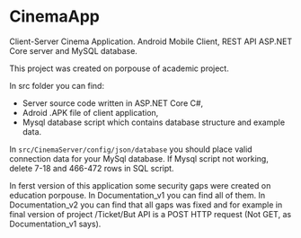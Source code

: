 # CinemaApp
Client-Server Cinema Application. Android Mobile Client, REST API ASP.NET Core server and MySQL database.

This project was created on porpouse of academic project. 

In src folder you can find:
* Server source code written in ASP.NET Core C#,
* Adroid .APK file of client application,
* Mysql database script which contains database structure and example data.

In `src/CinemaServer/config/json/database` you should place valid connection data for your MySql database. 
If Mysql script not working, delete 7-18 and 466-472 rows in SQL script.

In ferst version of this application some security gaps were created on education porpouse. In Documentation_v1 you can find all of them. 
In Documentation_v2 you can find that all gaps was fixed and for example in final version of project /Ticket/But API is a POST HTTP request (Not GET, as Documentation_v1 says).
